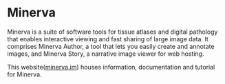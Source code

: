 # Minerva

Minerva is a suite of software tools for tissue atlases and digital pathology that enables interactive viewing and fast sharing of large image data. It comprises Minerva Author, a tool that lets you easily create and annotate images, and Minerva Story, a narrative image viewer for web hosting.

This website([minerva.im](https://www.minerva.im)) houses information, documentation and tutorial for Minerva.
